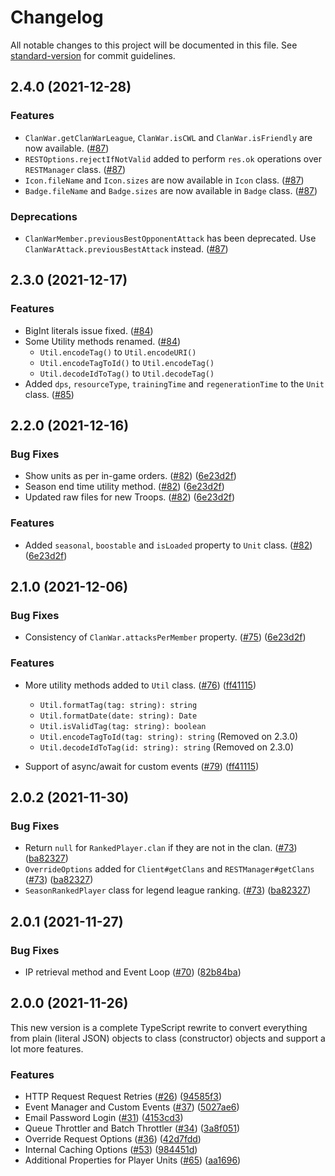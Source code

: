 # Changelog

All notable changes to this project will be documented in this file. See [standard-version](https://github.com/conventional-changelog/standard-version) for commit guidelines.

## 2.4.0 (2021-12-28)

### Features

-   `ClanWar.getClanWarLeague`, `ClanWar.isCWL` and `ClanWar.isFriendly` are now available. ([#87](https://github.com/clashperk/clashofclans.js/pull/87))
-   `RESTOptions.rejectIfNotValid` added to perform `res.ok` operations over `RESTManager` class. ([#87](https://github.com/clashperk/clashofclans.js/pull/87))
-   `Icon.fileName` and `Icon.sizes` are now available in `Icon` class. ([#87](https://github.com/clashperk/clashofclans.js/pull/87))
-   `Badge.fileName` and `Badge.sizes` are now available in `Badge` class. ([#87](https://github.com/clashperk/clashofclans.js/pull/87))

### Deprecations

-   `ClanWarMember.previousBestOpponentAttack` has been deprecated. Use `ClanWarAttack.previousBestAttack` instead. ([#87](https://github.com/clashperk/clashofclans.js/pull/87))

## 2.3.0 (2021-12-17)

### Features

-   BigInt literals issue fixed. ([#84](https://github.com/clashperk/clashofclans.js/pull/84))
-   Some Utility methods renamed. ([#84](https://github.com/clashperk/clashofclans.js/pull/84))
    -   `Util.encodeTag()` to `Util.encodeURI()`
    -   `Util.encodeTagToId()` to `Util.encodeTag()`
    -   `Util.decodeIdToTag()` to `Util.decodeTag()`
-   Added `dps`, `resourceType`, `trainingTime` and `regenerationTime` to the `Unit` class. ([#85](https://github.com/clashperk/clashofclans.js/pull/85))

## 2.2.0 (2021-12-16)

### Bug Fixes

-   Show units as per in-game orders. ([#82](https://github.com/clashperk/clashofclans.js/pull/82)) ([6e23d2f](https://github.com/clashperk/clashofclans.js/commit/95cf3001059fd3ede9262e249814178631660d5b))
-   Season end time utility method. ([#82](https://github.com/clashperk/clashofclans.js/pull/82)) ([6e23d2f](https://github.com/clashperk/clashofclans.js/commit/95cf3001059fd3ede9262e249814178631660d5b))
-   Updated raw files for new Troops. ([#82](https://github.com/clashperk/clashofclans.js/pull/82)) ([6e23d2f](https://github.com/clashperk/clashofclans.js/commit/95cf3001059fd3ede9262e249814178631660d5b))

### Features

-   Added `seasonal`, `boostable` and `isLoaded` property to `Unit` class. ([#82](https://github.com/clashperk/clashofclans.js/pull/82)) ([6e23d2f](https://github.com/clashperk/clashofclans.js/commit/95cf3001059fd3ede9262e249814178631660d5b))

## 2.1.0 (2021-12-06)

### Bug Fixes

-   Consistency of `ClanWar.attacksPerMember` property. ([#75](https://github.com/clashperk/clashofclans.js/pull/75)) ([6e23d2f](https://github.com/clashperk/clashofclans.js/commit/6e23d2fe0373f56268ffa55d5ac2807c9a2dc2fc))

### Features

-   More utility methods added to `Util` class. ([#76](https://github.com/clashperk/clashofclans.js/pull/76)) ([ff41115](https://github.com/clashperk/clashofclans.js/commit/ff4111530d6293ef1fc54aa916436130fc30a09c))

    -   `Util.formatTag(tag: string): string`
    -   `Util.formatDate(date: string): Date`
    -   `Util.isValidTag(tag: string): boolean`
    -   `Util.encodeTagToId(tag: string): string` (Removed on 2.3.0)
    -   `Util.decodeIdToTag(id: string): string` (Removed on 2.3.0)

-   Support of async/await for custom events ([#79](https://github.com/clashperk/clashofclans.js/pull/79)) ([ff41115](https://github.com/clashperk/clashofclans.js/commit/a23db3786bcca44b8547c70f27773bdb1216f990))

## 2.0.2 (2021-11-30)

### Bug Fixes

-   Return `null` for `RankedPlayer.clan` if they are not in the clan. ([#73](https://github.com/clashperk/clashofclans.js/pull/73)) ([ba82327](https://github.com/clashperk/clashofclans.js/commit/ba8232740f4ca9af2bcc7971aca3574612ef25b6))
-   `OverrideOptions` added for `Client#getClans` and `RESTManager#getClans` ([#73](https://github.com/clashperk/clashofclans.js/pull/73)) ([ba82327](https://github.com/clashperk/clashofclans.js/commit/ba8232740f4ca9af2bcc7971aca3574612ef25b6))
-   `SeasonRankedPlayer` class for legend league ranking. ([#73](https://github.com/clashperk/clashofclans.js/pull/73)) ([ba82327](https://github.com/clashperk/clashofclans.js/commit/ba8232740f4ca9af2bcc7971aca3574612ef25b6))

## 2.0.1 (2021-11-27)

### Bug Fixes

-   IP retrieval method and Event Loop ([#70](https://github.com/clashperk/clashofclans.js/issues/70)) ([82b84ba](https://github.com/clashperk/clashofclans.js/commit/82b84ba5d96505c43b75e53aa07f547ef0b77778))

## 2.0.0 (2021-11-26)

This new version is a complete TypeScript rewrite to convert everything from plain (literal JSON) objects to class (constructor) objects and support a lot more features.

### Features

-   HTTP Request Request Retries ([#26](https://github.com/clashperk/clashofclans.js/issues/26)) ([94585f3](https://github.com/clashperk/clashofclans.js/commit/94585f3a84a7175b2d07872f9eb9e42372b95e12))
-   Event Manager and Custom Events ([#37](https://github.com/clashperk/clashofclans.js/issues/37)) ([5027ae6](https://github.com/clashperk/clashofclans.js/commit/5027ae663a8e07175e17384c7e5706f4a1a7afb4))
-   Email Password Login ([#31](https://github.com/clashperk/clashofclans.js/issues/31)) ([4153cd3](https://github.com/clashperk/clashofclans.js/commit/4153cd37ea0e1c71550b9e892105b84d5a407e23))
-   Queue Throttler and Batch Throttler ([#34](https://github.com/clashperk/clashofclans.js/issues/34)) ([3a8f051](https://github.com/clashperk/clashofclans.js/commit/3a8f051552e93b98f89bc7d524acdecddf242718))
-   Override Request Options ([#36](https://github.com/clashperk/clashofclans.js/issues/36)) ([42d7fdd](https://github.com/clashperk/clashofclans.js/commit/42d7fdd36262cc46f23b731f8cffb9daea19d3b0))
-   Internal Caching Options ([#53](https://github.com/clashperk/clashofclans.js/issues/53)) ([984451d](https://github.com/clashperk/clashofclans.js/commit/30ea3240c11866008d0dae514468c0fdbb34ffd0))
-   Additional Properties for Player Units ([#65](https://github.com/clashperk/clashofclans.js/pull/65)) ([aa1696](https://github.com/clashperk/clashofclans.js/commit/aa1696243d96d4fed0250b4282c60522a6482343))
